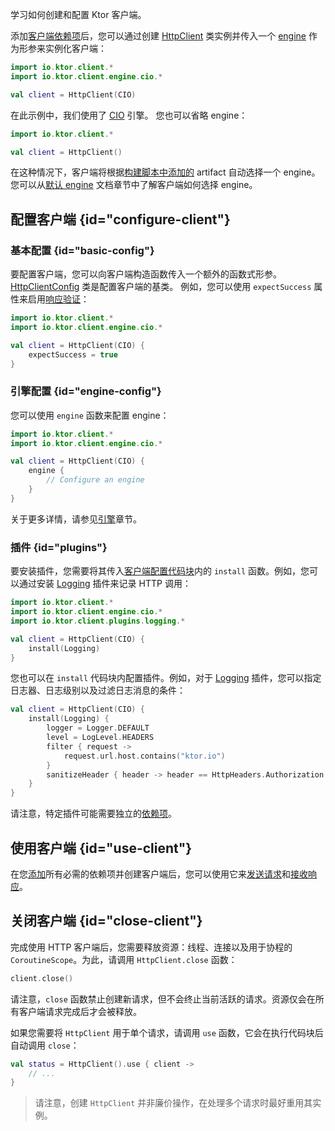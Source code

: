 [//]: # (title: 创建和配置客户端)

<show-structure for="chapter" depth="2"/>

<link-summary>学习如何创建和配置 Ktor 客户端。</link-summary>

添加[客户端依赖项](client-dependencies.md)后，您可以通过创建 [HttpClient](https://api.ktor.io/ktor-client-core/io.ktor.client/-http-client/index.html) 类实例并传入一个 [engine](client-engines.md) 作为形参来实例化客户端：

```kotlin
import io.ktor.client.*
import io.ktor.client.engine.cio.*

val client = HttpClient(CIO)
```

在此示例中，我们使用了 [CIO](https://api.ktor.io/ktor-client-cio/io.ktor.client.engine.cio/-c-i-o/index.html) 引擎。
您也可以省略 engine：

```kotlin
import io.ktor.client.*

val client = HttpClient()
```

在这种情况下，客户端将根据[构建脚本中添加的](client-dependencies.md#engine-dependency) artifact 自动选择一个 engine。您可以从[默认 engine](client-engines.md#default) 文档章节中了解客户端如何选择 engine。

## 配置客户端 {id="configure-client"}

### 基本配置 {id="basic-config"}

要配置客户端，您可以向客户端构造函数传入一个额外的函数式形参。
[HttpClientConfig](https://api.ktor.io/ktor-client-core/io.ktor.client/-http-client-config/index.html) 类是配置客户端的基类。
例如，您可以使用 `expectSuccess` 属性来启用[响应验证](client-response-validation.md)：

```kotlin
import io.ktor.client.*
import io.ktor.client.engine.cio.*

val client = HttpClient(CIO) {
    expectSuccess = true
}
```

### 引擎配置 {id="engine-config"}
您可以使用 `engine` 函数来配置 engine：

```kotlin
import io.ktor.client.*
import io.ktor.client.engine.cio.*

val client = HttpClient(CIO) {
    engine {
        // Configure an engine
    }
}
```

关于更多详情，请参见[引擎](client-engines.md)章节。

### 插件 {id="plugins"}
要安装插件，您需要将其传入[客户端配置代码块](#configure-client)内的 `install` 函数。例如，您可以通过安装 [Logging](client-logging.md) 插件来记录 HTTP 调用：

```kotlin
import io.ktor.client.*
import io.ktor.client.engine.cio.*
import io.ktor.client.plugins.logging.*

val client = HttpClient(CIO) {
    install(Logging)
}
```

您也可以在 `install` 代码块内配置插件。例如，对于 [Logging](client-logging.md) 插件，您可以指定日志器、日志级别以及过滤日志消息的条件：
```kotlin
val client = HttpClient(CIO) {
    install(Logging) {
        logger = Logger.DEFAULT
        level = LogLevel.HEADERS
        filter { request ->
            request.url.host.contains("ktor.io")
        }
        sanitizeHeader { header -> header == HttpHeaders.Authorization }
    }
}
```

请注意，特定插件可能需要独立的[依赖项](client-dependencies.md)。

## 使用客户端 {id="use-client"}
在您[添加](client-dependencies.md)所有必需的依赖项并创建客户端后，您可以使用它来[发送请求](client-requests.md)和[接收响应](client-responses.md)。

## 关闭客户端 {id="close-client"}

完成使用 HTTP 客户端后，您需要释放资源：线程、连接以及用于协程的 `CoroutineScope`。为此，请调用 `HttpClient.close` 函数：

```kotlin
client.close()
```

请注意，`close` 函数禁止创建新请求，但不会终止当前活跃的请求。资源仅会在所有客户端请求完成后才会被释放。

如果您需要将 `HttpClient` 用于单个请求，请调用 `use` 函数，它会在执行代码块后自动调用 `close`：

```kotlin
val status = HttpClient().use { client ->
    // ...
}
```

> 请注意，创建 `HttpClient` 并非廉价操作，在处理多个请求时最好重用其实例。